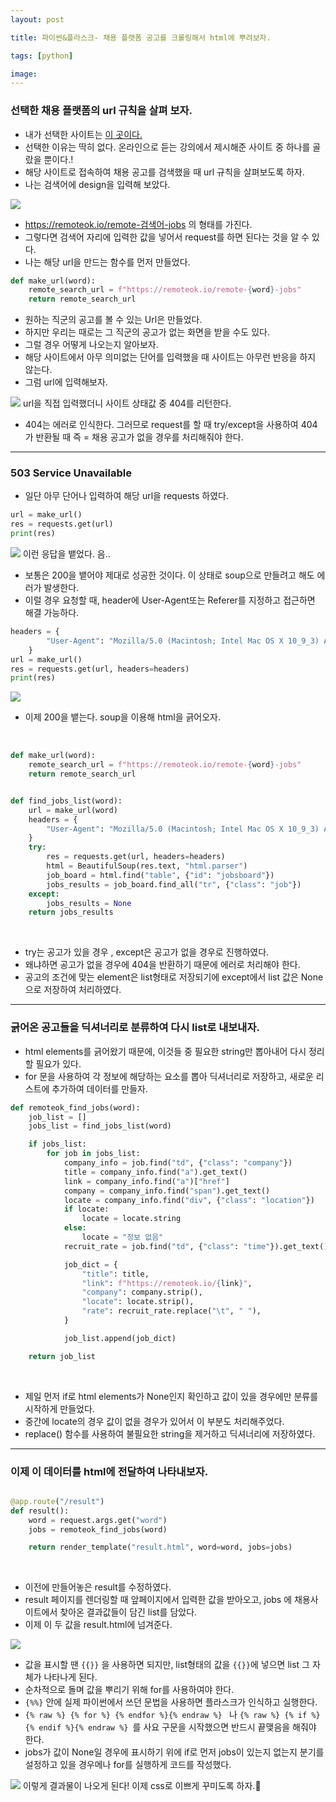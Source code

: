 ```yaml
---
layout: post

title: 파이썬&플라스크- 채용 플랫폼 공고를 크롤링해서 html에 뿌려보자.

tags: [python]

image:
---
```


### 선택한 채용 플랫폼의 url 규칙을 살펴 보자.

- 내가 선택한 사이트는 [이 곳이다.](https://remoteok.io)
- 선택한 이유는 딱히 없다. 온라인으로 듣는 강의에서 제시해준 사이트 중 하나를 골랐을 뿐이다.!
- 해당 사이트로 접속하여 채용 공고를 검색했을 때 url 규칙을 살펴보도록 하자.
- 나는 검색어에 design을 입력해 보았다.

<img src="/images/posts/flask_05.png">
<br/>

- https://remoteok.io/remote-검색어-jobs 의 형태를 가진다.
- 그렇다면 검색어 자리에 입력한 값을 넣어서 request를 하면 된다는 것을 알 수 있다.
- 나는 해당 url을 만드는 함수를 먼저 만들었다.

```python
def make_url(word):
    remote_search_url = f"https://remoteok.io/remote-{word}-jobs"
    return remote_search_url
```

- 원하는 직군의 공고를 볼 수 있는 Url은 만들었다.
- 하지만 우리는 때로는 그 직군의 공고가 없는 화면을 받을 수도 있다.
- 그럴 경우 어떻게 나오는지 알아보자.
- 해당 사이트에서 아무 의미없는 단어를 입력했을 때 사이트는 아무런 반응을 하지 않는다.
- 그럼 url에 입력해보자.

<img src="/images/posts/flask_06.png">
url을 직접 입력했더니 사이트 상태값 중 404를 리턴한다.

<br/>

- 404는 에러로 인식한다. 그러므로 request를 할 때 try/except을 사용하여 404가 반환될 때 즉 = 채용 공고가 없을 경우를 처리해줘야 한다.

---

### 503 Service Unavailable

- 일단 아무 단어나 입력하여 해당 url을 requests 하였다.

```python
url = make_url()
res = requests.get(url)
print(res)
```

<img src="/images/posts/flask_07.png">
이런 응답을 뱉었다. 음..

- 보통은 200을 뱉어야 제대로 성공한 것이다. 이 상태로 soup으로 만들려고 해도 에러가 발생한다.
- 이럴 경우 요청할 때, header에 User-Agent또는 Referer를 지정하고 접근하면 해결 가능하다.

```python
headers = {
        "User-Agent": "Mozilla/5.0 (Macintosh; Intel Mac OS X 10_9_3) AppleWebKit/537.36 (KHTML, like Gecko) Chrome/35.0.1916.47 Safari/537.36"
    }
url = make_url()
res = requests.get(url, headers=headers)
print(res)
```

<img src="/images/posts/flask_08.png">
<br/>

- 이제 200을 뱉는다. soup을 이용해 html을 긁어오자.

<br/>

```python
def make_url(word):
    remote_search_url = f"https://remoteok.io/remote-{word}-jobs"
    return remote_search_url


def find_jobs_list(word):
    url = make_url(word)
    headers = {
        "User-Agent": "Mozilla/5.0 (Macintosh; Intel Mac OS X 10_9_3) AppleWebKit/537.36 (KHTML, like Gecko) Chrome/35.0.1916.47 Safari/537.36"
    }
    try:
        res = requests.get(url, headers=headers)
        html = BeautifulSoup(res.text, "html.parser")
        job_board = html.find("table", {"id": "jobsboard"})
        jobs_results = job_board.find_all("tr", {"class": "job"})
    except:
        jobs_results = None
    return jobs_results

```

<br/>

- try는 공고가 있을 경우 , except은 공고가 없을 경우로 진행하였다.
- 왜냐하면 공고가 없을 경우에 404을 반환하기 때문에 에러로 처리해야 한다.
- 공고의 조건에 맞는 element은 list형태로 저장되기에 except에서 list 값은 None 으로 저장하여 처리하였다.

---

### 긁어온 공고들을 딕셔너리로 분류하여 다시 list로 내보내자.

- html elements를 긁어왔기 때문에, 이것들 중 필요한 string만 뽑아내어 다시 정리할 필요가 있다.
- for 문을 사용하여 각 정보에 해당하는 요소를 뽑아 딕셔너리로 저장하고, 새로운 리스트에 추가하여 데이터를 만들자.

```python
def remoteok_find_jobs(word):
    job_list = []
    jobs_list = find_jobs_list(word)

    if jobs_list:
        for job in jobs_list:
            company_info = job.find("td", {"class": "company"})
            title = company_info.find("a").get_text()
            link = company_info.find("a")["href"]
            company = company_info.find("span").get_text()
            locate = company_info.find("div", {"class": "location"})
            if locate:
                locate = locate.string
            else:
                locate = "정보 없음"
            recruit_rate = job.find("td", {"class": "time"}).get_text()

            job_dict = {
                "title": title,
                "link": f"https://remoteok.io/{link}",
                "company": company.strip(),
                "locate": locate.strip(),
                "rate": recruit_rate.replace("\t", " "),
            }

            job_list.append(job_dict)

    return job_list
```

<br/>

- 제일 먼저 if로 html elements가 None인지 확인하고 값이 있을 경우에만 분류를 시작하게 만들었다.
- 중간에 locate의 경우 값이 없을 경우가 있어서 이 부분도 처리해주었다.
- replace() 함수를 사용하여 불필요한 string을 제거하고 딕셔너리에 저장하였다.

---

### 이제 이 데이터를 html에 전달하여 나타내보자.

```python

@app.route("/result")
def result():
    word = request.args.get("word")
    jobs = remoteok_find_jobs(word)

    return render_template("result.html", word=word, jobs=jobs)
```

<br/>

- 이전에 만들어놓은 result를 수정하였다.
- result 페이지를 렌더링할 때 앞페이지에서 입력한 값을 받아오고, jobs 에 채용사이트에서 찾아온 결과값들이 담긴 list를 담았다.
- 이제 이 두 값을 result.html에 넘겨준다.

<img src="/images/posts/flask_10.png">

<br/>

- 값을 표시할 땐 `{{}}` 을 사용하면 되지만, list형태의 값을 `{{}}`에 넣으면 list 그 자체가 나타나게 된다.
- 순차적으로 돌며 값을 뿌리기 위해 for를 사용하여야 한다.
- `{%%}` 안에 실제 파이썬에서 쓰던 문법을 사용하면 플라스크가 인식하고 실행한다.
- `{% raw %} {% for %} {% endfor %}{% endraw %} ` 나 `{% raw %} {% if %}{% endif %}{% endraw %} `를 사요 구문을 시작했으면 반드시 끝맺음을 해줘야 한다.
- jobs가 값이 None일 경우에 표시하기 위에 if로 먼저 jobs이 있는지 없는지 분기를 설정하고 있을 경우메나 for를 실행하게 코드를 작성했다.

<img src="/images/posts/flask_09.png">
이렇게 결과물이 나오게 된다! 이제 css로 이쁘게 꾸미도록 하자.🎨
